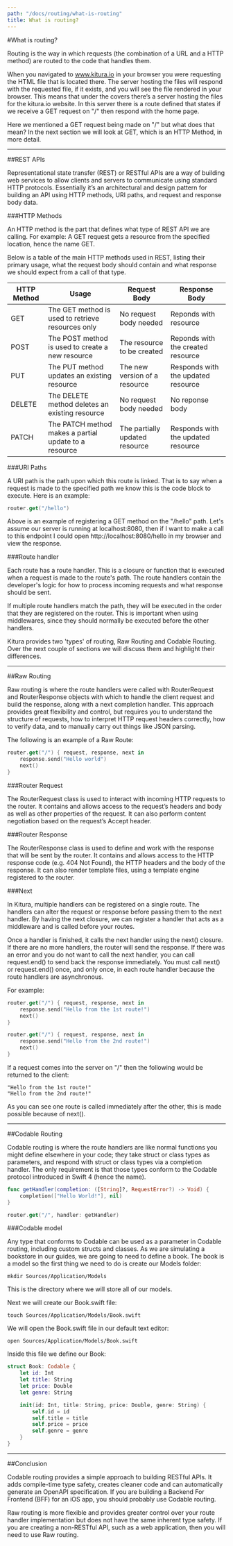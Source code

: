 ```yaml
---
path: "/docs/routing/what-is-routing"
title: What is routing?
---
```


#What is routing?

Routing is the way in which requests (the combination of a URL and a HTTP method) are routed to the code that handles them.

When you navigated to www.kitura.io in your browser you were requesting the HTML file that is located there. The server hosting the files will respond with the requested file, if it exists, and you will see the file rendered in your browser. This means that under the covers there’s a server hosting the files for the kitura.io website. In this server there is a route defined that states if we receive a GET request on "/" then respond with the home page.

Here we mentioned a GET request being made on "/" but what does that mean? In the next section we will look at GET, which is an HTTP Method, in more detail.

---

##REST APIs

Representational state transfer (REST) or RESTful APIs are a way of building web services to allow clients and servers to communicate using standard HTTP protocols. Essentially it’s an architectural and design pattern for building an API using HTTP methods, URI paths, and request and response body data.

###HTTP Methods

An HTTP method is the part that defines what type of REST API we are calling. For example: A GET request gets a resource from the specified location, hence the name GET.

Below is a table of the main HTTP methods used in REST, listing their primary usage, what the request body should contain and what response we should expect from a call of that type.

| HTTP Method | Usage                                                 | Request Body                   | Response Body                      |
| ----------- | ----------------------------------------------------- | ------------------------------ | ---------------------------------- |
| GET         | The GET method is used to retrieve resources only	    | No request body needed	       | Reponds with resource              |
| POST        | The POST method is used to create a new resource    	| The resource to be created	   | Reponds with the created resource  |
| PUT         | The PUT method updates an existing resource	          | The new version of a resource	 | Responds with the updated resource |
| DELETE      | The DELETE method deletes an existing resource	      | No request body needed	       | No reponse body                    |
| PATCH       | The PATCH method makes a partial update to a resource	| The partially updated resource | Responds with the updated resource |

###URI Paths

A URI path is the path upon which this route is linked. That is to say when a request is made to the specified path we know this is the code block to execute. Here is an example:

```swift
router.get("/hello")
```

Above is an example of registering a GET method on the "/hello" path. Let's assume our server is running at localhost:8080, then if I want to make a call to this endpoint I could open http://localhost:8080/hello in my browser and view the response.

###Route handler

Each route has a route handler. This is a closure or function that is executed when a request is made to the route's path. The route handlers contain the developer's logic for how to process incoming requests and what response should be sent.

If multiple route handlers match the path, they will be executed in the order that they are registered on the router. This is important when using middlewares, since they should normally be executed before the other handlers.

Kitura provides two 'types' of routing, Raw Routing and Codable Routing. Over the next couple of sections we will discuss them and highlight their differences.

---

##Raw Routing

Raw routing is where the route handlers were called with RouterRequest and RouterResponse objects with which to handle the client request and build the response, along with a next completion handler. This approach provides great flexibility and control, but requires you to understand the structure of requests, how to interpret HTTP request headers correctly, how to verify data, and to manually carry out things like JSON parsing.

The following is an example of a Raw Route:

```swift
router.get("/") { request, response, next in
    response.send("Hello world")
    next()
}
```

###Router Request

The RouterRequest class is used to interact with incoming HTTP requests to the router. It contains and allows access to the request’s headers and body as well as other properties of the request. It can also perform content negotiation based on the request’s Accept header.

###Router Response

The RouterResponse class is used to define and work with the response that will be sent by the router. It contains and allows access to the HTTP response code (e.g. 404 Not Found), the HTTP headers and the body of the response. It can also render template files, using a template engine registered to the router.

###Next

In Kitura, multiple handlers can be registered on a single route. The handlers can alter the request or response before passing them to the next handler. By having the next closure, we can register a handler that acts as a middleware and is called before your routes.

Once a handler is finished, it calls the next handler using the next() closure. If there are no more handlers, the router will send the response. If there was an error and you do not want to call the next handler, you can call request.end() to send back the response immediately. You must call next() or request.end() once, and only once, in each route handler because the route handlers are asynchronous.

For example:

```swift
router.get("/") { request, response, next in
    response.send("Hello from the 1st route!")
    next()
}

router.get("/") { request, response, next in
    response.send("Hello from the 2nd route!")
    next()
}
```

If a request comes into the server on "/" then the following would be returned to the client:

```
"Hello from the 1st route!"
"Hello from the 2nd route!"
```

As you can see one route is called immediately after the other, this is made possible because of next().

---

##Codable Routing

Codable routing is where the route handlers are like normal functions you might define elsewhere in your code; they take struct or class types as parameters, and respond with struct or class types via a completion handler. The only requirement is that those types conform to the Codable protocol introduced in Swift 4 (hence the name).

```swift
func getHandler(completion: ([String]?, RequestError?) -> Void) {
    completion(["Hello World!"], nil)
}

router.get("/", handler: getHandler)
```

###Codable model

Any type that conforms to Codable can be used as a parameter in Codable routing, including custom structs and classes. As we are simulating a bookstore in our guides, we are going to need to define a book. The book is a model so the first thing we need to do is create our Models folder:

```
mkdir Sources/Application/Models
```

This is the directory where we will store all of our models.

Next we will create our Book.swift file:

```
touch Sources/Application/Models/Book.swift
```

We will open the Book.swift file in our default text editor:

```
open Sources/Application/Models/Book.swift
```

Inside this file we define our Book:

```swift
struct Book: Codable {
    let id: Int
    let title: String
    let price: Double
    let genre: String

    init(id: Int, title: String, price: Double, genre: String) {
        self.id = id
        self.title = title
        self.price = price
        self.genre = genre
    }
}
```

---

##Conclusion

Codable routing provides a simple approach to building RESTful APIs. It adds compile-time type safety, creates cleaner code and can automatically generate an OpenAPI specification. If you are building a Backend For Frontend (BFF) for an iOS app, you should probably use Codable routing.

Raw routing is more flexible and provides greater control over your route handler implementation but does not have the same inherent type safety. If you are creating a non-RESTful API, such as a web application, then you will need to use Raw routing.

